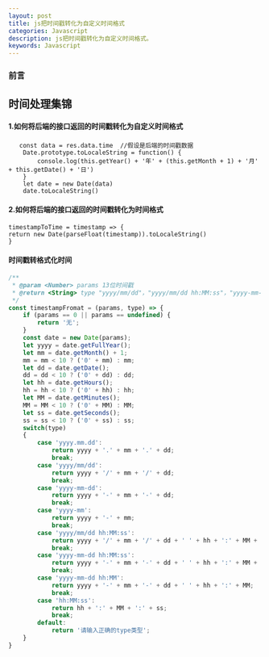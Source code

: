 ```yaml
---
layout: post
title: js把时间戳转化为自定义时间格式
categories: Javascript
description: js把时间戳转化为自定义时间格式。
keywords: Javascript
---
```


### 前言

时间处理集锦
------------------

#### 1.如何将后端的接口返回的时间戳转化为自定义时间格式

       const data = res.data.time  //假设是后端的时间戳数据
        Date.prototype.toLocaleString = function() {
            console.log(this.getYear() + '年' + (this.getMonth + 1) + '月' + this.getDate() + '日')
        }
        let date = new Date(data)
        date.toLocaleString()

#### 2.如何将后端的接口返回的时间戳转化为时间格式

    timestampToTime = timestamp => {
    return new Date(parseFloat(timestamp)).toLocaleString()
    }

#### 时间戳转格式化时间

```js
/**
 * @param <Number> params 13位时间戳
 * @return <String> type "yyyy/mm/dd"，"yyyy/mm/dd hh:MM:ss"，"yyyy-mm-dd"，"yyyy-mm-dd hh:MM:ss"
 */
const timestampFromat = (params, type) => {
    if (params == 0 || params == undefined) {
        return '无';
    }
    const date = new Date(params);
    let yyyy = date.getFullYear();
    let mm = date.getMonth() + 1;
    mm = mm < 10 ? ('0' + mm) : mm;
    let dd = date.getDate();
    dd = dd < 10 ? ('0' + dd) : dd;
    let hh = date.getHours();
    hh = hh < 10 ? ('0' + hh) : hh;
    let MM = date.getMinutes();
    MM = MM < 10 ? ('0' + MM) : MM;
    let ss = date.getSeconds();
    ss = ss < 10 ? ('0' + ss) : ss;
    switch(type)
    {
        case 'yyyy.mm.dd':
            return yyyy + '.' + mm + '.' + dd;
            break;
        case 'yyyy/mm/dd':
            return yyyy + '/' + mm + '/' + dd;
            break;
        case 'yyyy-mm-dd':
            return yyyy + '-' + mm + '-' + dd;
            break;
        case 'yyyy-mm':
            return yyyy + '-' + mm;
            break;
        case 'yyyy/mm/dd hh:MM:ss':
            return yyyy + '/' + mm + '/' + dd + ' ' + hh + ':' + MM + ':' + ss;
            break;
        case 'yyyy-mm-dd hh:MM:ss':
            return yyyy + '-' + mm + '-' + dd + ' ' + hh + ':' + MM + ':' + ss;
            break;
        case 'yyyy-mm-dd hh:MM':
            return yyyy + '-' + mm + '-' + dd + ' ' + hh + ':' + MM;
            break;
        case 'hh:MM:ss':
            return hh + ':' + MM + ':' + ss;
            break;
        default:
            return '请输入正确的type类型';
    }
}
```